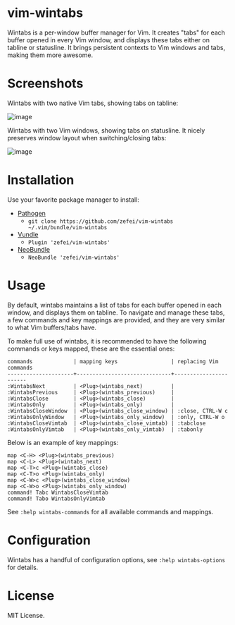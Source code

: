 # vim-wintabs

Wintabs is a per-window buffer manager for Vim. It creates "tabs" for each 
buffer opened in every Vim window, and displays these tabs either on tabline or 
statusline. It brings persistent contexts to Vim windows and tabs, making them 
more awesome.

# Screenshots

Wintabs with two native Vim tabs, showing tabs on tabline:

![image](https://raw.githubusercontent.com/zefei/vim-wintabs/master/screenshots/screenshot1.gif)

Wintabs with two Vim windows, showing tabs on statusline. It nicely preserves 
window layout when switching/closing tabs:

![image](https://raw.githubusercontent.com/zefei/vim-wintabs/master/screenshots/screenshot2.gif)

# Installation

Use your favorite package manager to install:

* [Pathogen](https://github.com/tpope/vim-pathogen)
  * `git clone https://github.com/zefei/vim-wintabs ~/.vim/bundle/vim-wintabs`
* [Vundle](https://github.com/gmarik/Vundle.vim)
  * `Plugin 'zefei/vim-wintabs'`
* [NeoBundle](https://github.com/Shougo/neobundle.vim)
  * `NeoBundle 'zefei/vim-wintabs'`

# Usage

By default, wintabs maintains a list of tabs for each buffer opened in each 
window, and displays them on tabline. To navigate and manage these tabs, a few 
commands and key mappings are provided, and they are very similar to what Vim 
buffers/tabs have.

To make full use of wintabs, it is recommended to have the following commands or 
keys mapped, these are the essential ones:

    commands             | mapping keys                 | replacing Vim commands
    ---------------------+------------------------------+-----------------------
    :WintabsNext         | <Plug>(wintabs_next)         |
    :WintabsPrevious     | <Plug>(wintabs_previous)     |
    :WintabsClose        | <Plug>(wintabs_close)        |
    :WintabsOnly         | <Plug>(wintabs_only)         |
    :WintabsCloseWindow  | <Plug>(wintabs_close_window) | :close, CTRL-W c
    :WintabsOnlyWindow   | <Plug>(wintabs_only_window)  | :only, CTRL-W o
    :WintabsCloseVimtab  | <Plug>(wintabs_close_vimtab) | :tabclose
    :WintabsOnlyVimtab   | <Plug>(wintabs_only_vimtab)  | :tabonly

Below is an example of key mappings:

    map <C-H> <Plug>(wintabs_previous)
    map <C-L> <Plug>(wintabs_next)
    map <C-T>c <Plug>(wintabs_close)
    map <C-T>o <Plug>(wintabs_only)
    map <C-W>c <Plug>(wintabs_close_window)
    map <C-W>o <Plug>(wintabs_only_window)
    command! Tabc WintabsCloseVimtab
    command! Tabo WintabsOnlyVimtab

See `:help wintabs-commands` for all available commands and mappings.

# Configuration

Wintabs has a handful of configuration options, see `:help wintabs-options` for 
details.

# License

MIT License.
